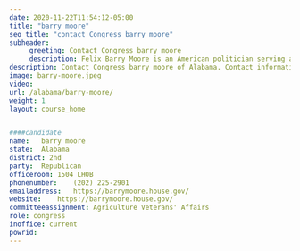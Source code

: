 ```yaml
---
date: 2020-11-22T11:54:12-05:00
title: "barry moore"
seo_title: "contact Congress barry moore"
subheader:
     greeting: Contact Congress barry moore 
     description: Felix Barry Moore is an American politician serving as the U.S. Representative for Alabama's 2nd congressional district since 2021. He represented the 91st district in the Alabama House of Representatives from 2010 to 2018.
description: Contact Congress barry moore of Alabama. Contact information for barry moore includes email address, phone number, and mailing address.
image: barry-moore.jpeg
video: 
url: /alabama/barry-moore/
weight: 1
layout: course_home


####candidate
name:	barry moore
state:	Alabama
district: 2nd
party:	Republican
officeroom:	1504 LHOB
phonenumber:	(202) 225-2901
emailaddress:	https://barrymoore.house.gov/
website:	https://barrymoore.house.gov/
committeeassignment: Agriculture Veterans' Affairs
role: congress
inoffice: current
powrid: 
---
```


